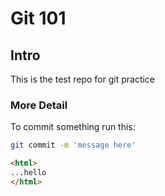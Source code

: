 # Git 101
## Intro


This is the test repo for git practice

### More Detail

To commit something run this:
```sh 
git commit -m 'message here'
```


```html
<html>
...hello
</html>

```